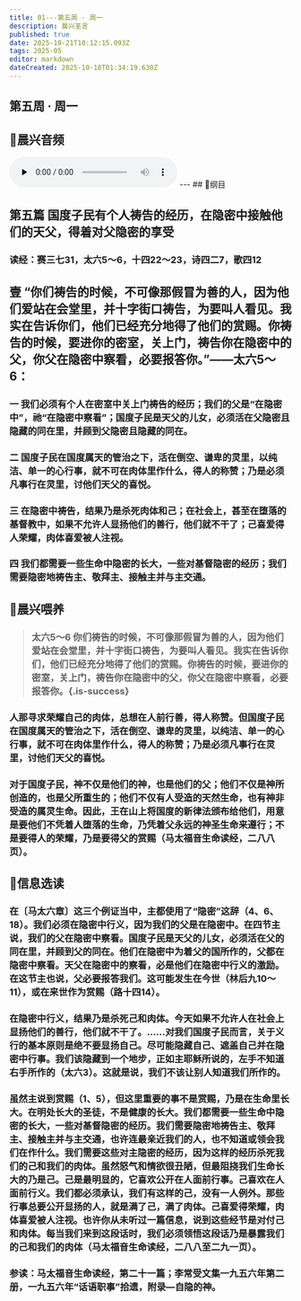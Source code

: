 ```yaml
---
title: 01---第五周 · 周一
description: 晨兴圣言
published: true
date: 2025-10-21T10:12:15.093Z
tags: 2025-05
editor: markdown
dateCreated: 2025-10-18T01:34:19.630Z
---
```


## 第五周 · 周一
## 🎵晨兴音频
<audio id="audio" controls="" preload="none">
      <source id="mp3" src="/2025-05/week5/week5day1.mp3">
</audio>
---
## 📖纲目

## 第五篇    国度子民有个人祷告的经历，在隐密中接触他们的天父，得着对父隐密的享受

### 读经：赛三七31，太六5～6，十四22～23，诗四二7，歌四12

## 壹    “你们祷告的时候，不可像那假冒为善的人，因为他们爱站在会堂里，并十字街口祷告，为要叫人看见。我实在告诉你们，他们已经充分地得了他们的赏赐。你祷告的时候，要进你的密室，关上门，祷告你在隐密中的父，你父在隐密中察看，必要报答你。”——太六5～6：

### 一    我们必须有个人在密室中关上门祷告的经历；我们的父是“在隐密中”，祂“在隐密中察看”；国度子民是天父的儿女，必须活在父隐密且隐藏的同在里，并顾到父隐密且隐藏的同在。

### 二    国度子民在国度属天的管治之下，活在倒空、谦卑的灵里，以纯洁、单一的心行事，就不可在肉体里作什么，得人的称赞；乃是必须凡事行在灵里，讨他们天父的喜悦。

### 三    在隐密中祷告，结果乃是杀死肉体和己；在社会上，甚至在堕落的基督教中，如果不允许人显扬他们的善行，他们就不干了；己喜爱得人荣耀，肉体喜爱被人注视。

### 四    我们都需要一些生命中隐密的长大，一些对基督隐密的经历；我们需要隐密地祷告主、敬拜主、接触主并与主交通。

## 📖晨兴喂养

>### 太六5～6    你们祷告的时候，不可像那假冒为善的人，因为他们爱站在会堂里，并十字街口祷告，为要叫人看见。我实在告诉你们，他们已经充分地得了他们的赏赐。你祷告的时候，要进你的密室，关上门，祷告你在隐密中的父，你父在隐密中察看，必要报答你。{.is-success}

### 人那寻求荣耀自己的肉体，总想在人前行善，得人称赞。但国度子民在国度属天的管治之下，活在倒空、谦卑的灵里，以纯洁、单一的心行事，就不可在肉体里作什么，得人的称赞；乃是必须凡事行在灵里，讨他们天父的喜悦。

### 对于国度子民，神不仅是他们的神，也是他们的父；他们不仅是神所创造的，也是父所重生的；他们不仅有人受造的天然生命，也有神非受造的属灵生命。因此，王在山上将国度的新律法颁布给他们，用意是要他们不凭着人堕落的生命，乃凭着父永远的神圣生命来遵行；不是要得人的荣耀，乃是要得父的赏赐（马太福音生命读经，二八八页）。

## 📖信息选读

### 在〔马太六章〕这三个例证当中，主都使用了“隐密”这辞（4、6、18）。我们必须在隐密中行义，因为我们的父是在隐密中。在四节主说，我们的父在隐密中察看。国度子民是天父的儿女，必须活在父的同在里，并顾到父的同在。他们在隐密中为着父的国所作的，父都在隐密中察看。天父在隐密中的察看，必是他们在隐密中行义的激励。在这节主也说，父必要报答我们。这可能发生在今世（林后九10～11），或在来世作为赏赐（路十四14）。

### 在隐密中行义，结果乃是杀死己和肉体。今天如果不允许人在社会上显扬他们的善行，他们就不干了。……对我们国度子民而言，关于义行的基本原则是绝不要显扬自己。尽可能隐藏自己、遮盖自己并在隐密中行事。我们该隐藏到一个地步，正如主耶稣所说的，左手不知道右手所作的（太六3）。这就是说，我们不该让别人知道我们所作的。

### 虽然主说到赏赐（1、5），但这里重要的事不是赏赐，乃是在生命里长大。在明处长大的圣徒，不是健康的长大。我们都需要一些生命中隐密的长大，一些对基督隐密的经历。我们需要隐密地祷告主、敬拜主、接触主并与主交通，也许连最亲近我们的人，也不知道或领会我们在作什么。我们需要这些对主隐密的经历，因为这样的经历杀死我们的己和我们的肉体。虽然怒气和情欲很丑陋，但最阻挠我们生命长大的乃是己。己是最明显的，它喜欢公开在人面前行事。己喜欢在人面前行义。我们都必须承认，我们有这样的己，没有一人例外。那些行事总要公开显扬的人，就是满了己，满了肉体。己喜爱得荣耀，肉体喜爱被人注视。也许你从未听过一篇信息，说到这些经节是对付己和肉体。每当我们来到这段话时，我们必须领悟这段话乃是暴露我们的己和我们的肉体（马太福音生命读经，二八八至二九一页）。

### 参读：马太福音生命读经，第二十一篇；李常受文集一九五六年第二册，一九五六年“话语职事”拾遗，附录—自隐的神。
<!-- Google tag (gtag.js) -->
<script async src="https://www.googletagmanager.com/gtag/js?id=G-1P8709Z16T"></script>
<script>
  window.dataLayer = window.dataLayer || [];
  function gtag(){dataLayer.push(arguments);}
  gtag('js', new Date());

  gtag('config', 'G-1P8709Z16T');
</script>